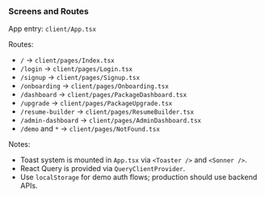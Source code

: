 ### Screens and Routes

App entry: `client/App.tsx`

Routes:
- `/` → `client/pages/Index.tsx`
- `/login` → `client/pages/Login.tsx`
- `/signup` → `client/pages/Signup.tsx`
- `/onboarding` → `client/pages/Onboarding.tsx`
- `/dashboard` → `client/pages/PackageDashboard.tsx`
- `/upgrade` → `client/pages/PackageUpgrade.tsx`
- `/resume-builder` → `client/pages/ResumeBuilder.tsx`
- `/admin-dashboard` → `client/pages/AdminDashboard.tsx`
- `/demo` and `*` → `client/pages/NotFound.tsx`

Notes:
- Toast system is mounted in `App.tsx` via `<Toaster />` and `<Sonner />`.
- React Query is provided via `QueryClientProvider`.
- Use `localStorage` for demo auth flows; production should use backend APIs.